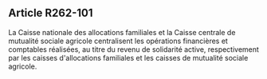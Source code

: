 ## Article R262-101

La Caisse nationale des allocations familiales et la Caisse centrale de mutualité sociale agricole centralisent
les opérations financières et comptables réalisées, au titre du revenu de solidarité active, respectivement par
les caisses d'allocations familiales et les caisses de mutualité sociale agricole.

